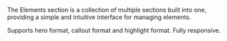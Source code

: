 The Elements section is a collection of multiple sections built into one, providing a simple and intuitive interface for managing elements.

Supports hero format, callout format and highlight format. Fully responsive. 